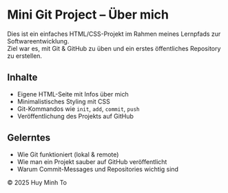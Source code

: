 # Mini Git Project – Über mich

Dies ist ein einfaches HTML/CSS-Projekt im Rahmen meines Lernpfads zur Softwareentwicklung.  
Ziel war es, mit Git & GitHub zu üben und ein erstes öffentliches Repository zu erstellen.

## Inhalte

- Eigene HTML-Seite mit Infos über mich
- Minimalistisches Styling mit CSS
- Git-Kommandos wie `init`, `add`, `commit`, `push`
- Veröffentlichung des Projekts auf GitHub

## Gelerntes

- Wie Git funktioniert (lokal & remote)
- Wie man ein Projekt sauber auf GitHub veröffentlicht
- Warum Commit-Messages und Repositories wichtig sind


© 2025 Huy Minh To
